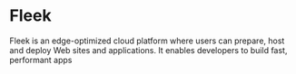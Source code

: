 # Fleek
Fleek is an edge-optimized cloud platform where users can prepare, host and deploy Web sites and applications. It enables developers to build fast, performant apps
